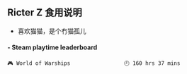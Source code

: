 ## Ricter Z 食用说明
- 喜欢猫猫，是个冇猫孤儿

<!-- steam-box start -->
#### - Steam playtime leaderboard
```text
🎮 World of Warships                 🕘 160 hrs 37 mins
```
<!-- Powered by https://github.com/YouEclipse/steam-box . -->
<!-- steam-box end -->
